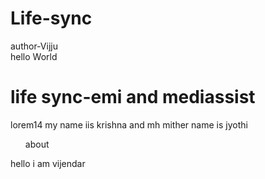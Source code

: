# Life-sync
author-Vijju
<br> hello World
<h1>life sync-emi and mediassist</h1>
<p>lorem14 my name iis krishna and mh mither name is jyothi</p>
<nav>
    <ul>
        about
    
</nav>
<p>
 hello i am vijendar</p>